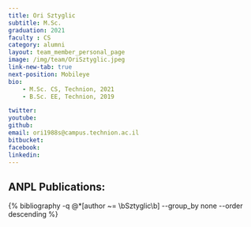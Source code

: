 ```yaml
---
title: Ori Sztyglic
subtitle: M.Sc. 
graduation: 2021
faculty : CS
category: alumni
layout: team_member_personal_page
image: /img/team/OriSztyglic.jpeg
link-new-tab: true
next-position: Mobileye
bio:
    - M.Sc. CS, Technion, 2021
    - B.Sc. EE, Technion, 2019

twitter: 
youtube: 
github: 
email: ori1988s@campus.technion.ac.il
bitbucket: 
facebook: 
linkedin:
---
```


## ANPL Publications:

{% bibliography -q @*[author ~= \bSztyglic\b] --group_by none --order descending %}
